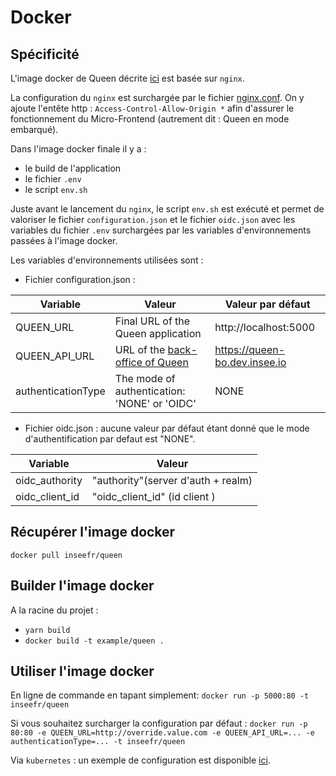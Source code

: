 # Docker

## Spécificité

L'image docker de Queen décrite [ici](https://github.com/InseeFr/Queen/blob/master/Dockerfile) est basée sur `nginx`.

La configuration du `nginx` est surchargée par le fichier [nginx.conf](https://github.com/InseeFr/Queen/blob/master/nginx.conf).
On y ajoute l'entête http : `Access-Control-Allow-Origin *` afin d'assurer le fonctionnement du Micro-Frontend (autrement dit : Queen en mode embarqué).

Dans l'image docker finale il y a :

- le build de l'application
- le fichier `.env`
- le script `env.sh`

Juste avant le lancement du `nginx`, le script `env.sh` est exécuté et permet de valoriser le fichier `configuration.json` et le fichier `oidc.json` avec les variables du fichier `.env` surchargées par les variables d'environnements passées à l'image docker.

Les variables d'environnements utilisées sont :

- Fichier configuration.json :

| Variable           | Valeur                                                                          | Valeur par défaut             |
| ------------------ | ------------------------------------------------------------------------------- | ----------------------------- |
| QUEEN_URL          | Final URL of the Queen application                                              | http://localhost:5000         |
| QUEEN_API_URL      | URL of the [back-office of Queen](https://github.com/InseeFr/Queen-Back-Office) | https://queen-bo.dev.insee.io |
| authenticationType | The mode of authentication: 'NONE' or 'OIDC'                                    | NONE                          |

- Fichier oidc.json :
  aucune valeur par défaut étant donné que le mode d'authentification par defaut est "NONE".

| Variable       | Valeur                             |
| -------------- | ---------------------------------- |
| oidc_authority | "authority"(server d'auth + realm) |
| oidc_client_id | "oidc_client_id" (id client )      |

## Récupérer l'image docker

`docker pull inseefr/queen`

## Builder l'image docker

A la racine du projet :

- `yarn build`
- `docker build -t example/queen .`

## Utiliser l'image docker

En ligne de commande en tapant simplement:
`docker run -p 5000:80 -t inseefr/queen`

Si vous souhaitez surcharger la configuration par défaut :
`docker run -p 80:80 -e QUEEN_URL=http://override.value.com -e QUEEN_API_URL=... -e authenticationType=... -t inseefr/queen`

Via `kubernetes` : un exemple de configuration est disponible [ici](https://github.com/InseeFr/Queen/blob/master/deployment.yml).
